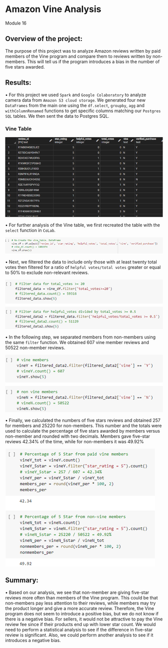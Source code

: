 # Amazon Vine Analysis
Module 16

## Overview of the project:
The purpose of this project was to analyze Amazon reviews written by paid members of the Vine program and compare them to reviews written by non-members. This will tell us if the program introduces a bias in the number of five stars awarded.

## Results:
•	For this project we used `Spark` and `Google Colaboratory` to analyze camera data from `Amazon S3 cloud storage`. We generated four new `DataFrames` from the main one using the `df.select`, `groupby`, `agg` and `withColumnRenamed` functions to get specific columns matching our `Postgres SQL` tables. We then sent the data to Postgres SQL.


### Vine Table
![Vine](Resources/Vine.png)

•	For further analysis of the Vine table, we first recreated the table with the `select` function in `CoLab`.


![select](Resources/select.png)




•	Next, we filtered the data to include only those with at least twenty total votes then filtered for a ratio of `helpful votes/total votes` greater or equal to 50% to exclude non-relevant reviews.


![filter](Resources/filter.png)


•	In the following step, we separated members from non-members using the same `filter` function. We obtained 607 vine member reviews and 50522 non-member reviews.


![membership](Resources/membership.png)


•	Finally, we calculated the numbers of five stars reviews and obtained 257 for members and 25220 for non-members. This number and the totals were used to calculate the percentage of five stars awarded by members versus non-member and rounded with two decimals. Members gave five-star reviews 42.34% of the time, while for non-members it was 49.92%


![percentage](Resources/percentage.png)



## Summary:
•	Based on our analysis, we see that non-member are giving five-star reviews more often than members of the Vine program. This could be that non-members pay less attention to their reviews, while members may try the product longer and give a more accurate review. Therefore, the Vine program does not seem to introduce a positive bias, but we do not know if there is a negative bias. For sellers, it would not be attractive to pay the Vine review fee since if their products end up with lower star count. We would need to perform a statistical analysis to see if the difference in five-star review is significant. Also, we could perform another analysis to see if it introduces a negative bias.

